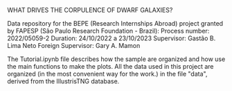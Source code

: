 WHAT DRIVES THE CORPULENCE OF DWARF GALAXIES? 

Data repository for the BEPE (Research Internships Abroad)  project granted by FAPESP (São Paulo Research Foundation - Brazil):
Process number: 2022/05059-2
Duration: 24/10/2022 a 23/10/2023
Supervisor: Gastão B. Lima Neto 
Foreign Supervisor: Gary A. Mamon

The Tutorial.ipynb file describes how the sample are organized and how use the main functions to make the plots. All the data used in this project are organized (in the most convenient way for the work.) in the file "data", derived from the IllustrisTNG database. 
